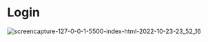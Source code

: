 # Login
![screencapture-127-0-0-1-5500-index-html-2022-10-23-23_52_16](https://user-images.githubusercontent.com/87847452/197409592-3ebf1f3f-9738-4df3-bda6-a9d0f78fb807.png)
